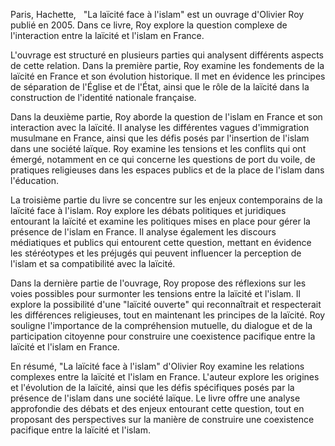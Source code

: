 Paris, Hachette,
 
"La laïcité face à l'islam" est un ouvrage d'Olivier Roy publié en 2005. Dans ce livre, Roy explore la question complexe de l'interaction entre la laïcité et l'islam en France.

L'ouvrage est structuré en plusieurs parties qui analysent différents aspects de cette relation. Dans la première partie, Roy examine les fondements de la laïcité en France et son évolution historique. Il met en évidence les principes de séparation de l'Église et de l'État, ainsi que le rôle de la laïcité dans la construction de l'identité nationale française.

Dans la deuxième partie, Roy aborde la question de l'islam en France et son interaction avec la laïcité. Il analyse les différentes vagues d'immigration musulmane en France, ainsi que les défis posés par l'insertion de l'islam dans une société laïque. Roy examine les tensions et les conflits qui ont émergé, notamment en ce qui concerne les questions de port du voile, de pratiques religieuses dans les espaces publics et de la place de l'islam dans l'éducation.

La troisième partie du livre se concentre sur les enjeux contemporains de la laïcité face à l'islam. Roy explore les débats politiques et juridiques entourant la laïcité et examine les politiques mises en place pour gérer la présence de l'islam en France. Il analyse également les discours médiatiques et publics qui entourent cette question, mettant en évidence les stéréotypes et les préjugés qui peuvent influencer la perception de l'islam et sa compatibilité avec la laïcité.

Dans la dernière partie de l'ouvrage, Roy propose des réflexions sur les voies possibles pour surmonter les tensions entre la laïcité et l'islam. Il explore la possibilité d'une "laïcité ouverte" qui reconnaîtrait et respecterait les différences religieuses, tout en maintenant les principes de la laïcité. Roy souligne l'importance de la compréhension mutuelle, du dialogue et de la participation citoyenne pour construire une coexistence pacifique entre la laïcité et l'islam en France.

En résumé, "La laïcité face à l'islam" d'Olivier Roy examine les relations complexes entre la laïcité et l'islam en France. L'auteur explore les origines et l'évolution de la laïcité, ainsi que les défis spécifiques posés par la présence de l'islam dans une société laïque. Le livre offre une analyse approfondie des débats et des enjeux entourant cette question, tout en proposant des perspectives sur la manière de construire une coexistence pacifique entre la laïcité et l'islam.